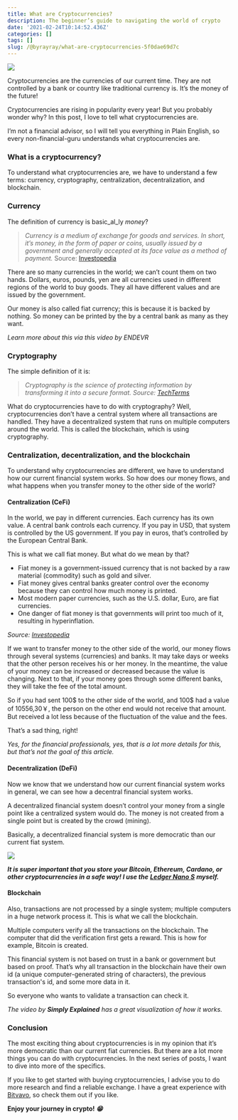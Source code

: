 ```yaml
---
title: What are Cryptocurrencies?
description: The beginner’s guide to navigating the world of crypto
date: '2021-02-24T10:14:52.436Z'
categories: []
tags: []
slug: /@byrayray/what-are-cryptocurrencies-5f0dae69d7c
---
```


![](/images/0__35YwxbSI7rz__rrtL.jpg)

Cryptocurrencies are the currencies of our current time. They are not controlled by a bank or country like traditional currency is. It’s the money of the future!

Cryptocurrencies are rising in popularity every year! But you probably wonder why? In this post, I love to tell what cryptocurrencies are.

I’m not a financial advisor, so I will tell you everything in Plain English, so every non-financial-guru understands what cryptocurrencies are.

### What is a cryptocurrency?

To understand what cryptocurrencies are, we have to understand a few terms: currency, cryptography, centralization, decentralization, and blockchain.

### Currency

The definition of currency is basic_al_ly _money_?

> _Currency is a medium of exchange for goods and services. In short, it’s money, in the form of paper or coins, usually issued by a government and generally accepted at its face value as a method of payment._ Source: [Investopedia](https://www.investopedia.com/terms/c/currency.asp)

There are so many currencies in the world; we can’t count them on two hands. Dollars, euros, pounds, yen are all currencies used in different regions of the world to buy goods. They all have different values and are issued by the government.

Our money is also called fiat currency; this is because it is backed by nothing. So money can be printed by the by a central bank as many as they want.

_Learn more about this via this video by ENDEVR_

### Cryptography

The simple definition of it is:

> _Cryptography is the science of protecting information by transforming it into a secure format. Source:_ [_TechTerms_](https://techterms.com/definition/cryptography)

What do cryptocurrencies have to do with cryptography? Well, cryptocurrencies don’t have a central system where all transactions are handled. They have a decentralized system that runs on multiple computers around the world. This is called the blockchain, which is using cryptography.

### Centralization, decentralization, and the blockchain

To understand why cryptocurrencies are different, we have to understand how our current financial system works. So how does our money flows, and what happens when you transfer money to the other side of the world?

#### Centralization (CeFi)

In the world, we pay in different currencies. Each currency has its own value. A central bank controls each currency. If you pay in USD, that system is controlled by the US government. If you pay in euros, that’s controlled by the European Central Bank.

This is what we call fiat money. But what do we mean by that?

*   Fiat money is a government-issued currency that is not backed by a raw material (commodity) such as gold and silver.
*   Fiat money gives central banks greater control over the economy because they can control how much money is printed.
*   Most modern paper currencies, such as the U.S. dollar, Euro, are fiat currencies.
*   One danger of fiat money is that governments will print too much of it, resulting in hyperinflation.

_Source:_ [_Investopedia_](https://www.investopedia.com/terms/f/fiatmoney.asp)

If we want to transfer money to the other side of the world, our money flows through several systems (currencies) and banks. It may take days or weeks that the other person receives his or her money. In the meantime, the value of your money can be increased or decreased because the value is changing. Next to that, if your money goes through some different banks, they will take the fee of the total amount.

So if you had sent 100$ to the other side of the world, and 100$ had a value of 10556,30￥, the person on the other end would not receive that amount. But received a lot less because of the fluctuation of the value and the fees.

That’s a sad thing, right!

_Yes, for the financial professionals, yes, that is a lot more details for this, but that’s not the goal of this article._

#### Decentralization (DeFi)

Now we know that we understand how our current financial system works in general, we can see how a decentral financial system works.

A decentralized financial system doesn’t control your money from a single point like a centralized system would do. The money is not created from a single point but is created by the crowd (mining).

Basically, a decentralized financial system is more democratic than our current fiat system.

[![](https://cdn-images-1.medium.com/max/800/1*UkwfXw8TXlnxp3E8ZMR5PA.jpeg)](https://shop.ledger.com/?r=49d84cfa3a9e&tracker=Medium)

**_It is super important that you store your Bitcoin, Ethereum, Cardano, or other cryptocurrencies in a safe way! I use the_** [**_Ledger Nano S_**](https://shop.ledger.com/?r=49d84cfa3a9e&tracker=Medium) **_myself._**

#### Blockchain

Also, transactions are not processed by a single system; multiple computers in a huge network process it. This is what we call the blockchain.

Multiple computers verify all the transactions on the blockchain. The computer that did the verification first gets a reward. This is how for example, Bitcoin is created.

This financial system is not based on trust in a bank or government but based on proof. That’s why all transaction in the blockchain have their own id (a unique computer-generated string of characters), the previous transaction's id, and some more data in it.

So everyone who wants to validate a transaction can check it.

_The video by_ **_Simply Explained_** _has a great visualization of how it works._

### Conclusion

The most exciting thing about cryptocurrencies is in my opinion that it’s more democratic than our current fiat currencies. But there are a lot more things you can do with cryptocurrencies. In the next series of posts, I want to dive into more of the specifics.

If you like to get started with buying cryptocurrencies, I advise you to do more research and find a reliable exchange. I have a great experience with [Bitvavo](https://bitvavo.com/?a=C8EC9A7380), so check them out if you like.

**Enjoy your journey in crypto! _😁_**